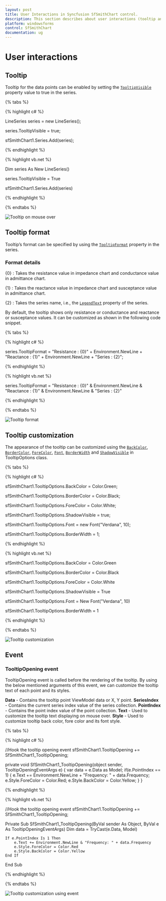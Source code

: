 ```yaml
---
layout: post
title: User Interactions in Syncfusion SfSmithChart control.
description: This section describes about user interactions (tooltip and its customization option) on smith chart.
platform: windowsforms
control: SfSmithChart
documentation: ug
---
```

# User interactions

## Tooltip

Tooltip for the data points can be enabled by setting the [`TooltipVisible`](https://help.syncfusion.com/cr/windowsforms/Syncfusion.WinForms.SmithChart.ChartSeries.html#Syncfusion_WinForms_SmithChart_ChartSeries_TooltipVisible) property value to true in the series.

{% tabs %}

{% highlight c# %}

LineSeries series = new LineSeries();          

series.TooltipVisible = true;

sfSmithChart1.Series.Add(series);

{% endhighlight %}

{% highlight vb.net %}

Dim series As New LineSeries()

series.TooltipVisible = True

sfSmithChart1.Series.Add(series)

{% endhighlight %}

{% endtabs %}

![Tooltip on mouse over](UserInteractions_images/UserInteractions_img1.jpeg)


## Tooltip format

Tooltip’s format can be specified by using the [`TooltipFormat`](https://help.syncfusion.com/cr/windowsforms/Syncfusion.WinForms.SmithChart.ChartSeries.html#Syncfusion_WinForms_SmithChart_ChartSeries_TooltipFormat) property in the series.

### Format details

{0} : Takes the resistance value in impedance chart and conductance value in admittance chart.

{1} : Takes the reactance value in impedance chart and susceptance value in admittance chart.

{2} : Takes the series name, i.e., the [`LegendText`](https://help.syncfusion.com/cr/windowsforms/Syncfusion.WinForms.SmithChart.ChartSeries.html#Syncfusion_WinForms_SmithChart_ChartSeries_LegendText) property of the series.

By default, the tooltip shows only resistance or conductance and reactance or susceptance values. It can be customized as shown in the following code snippet.

{% tabs %}

{% highlight c# %}

series.TooltipFormat = "Resistance : {0}" + Environment.NewLine + "Reactance : {1}" + Environment.NewLine + "Series : {2}";

{% endhighlight %}

{% highlight vb.net %}

series.TooltipFormat = "Resistance : {0}" & Environment.NewLine & "Reactance : {1}" & Environment.NewLine & "Series : {2}"

{% endhighlight %}

{% endtabs %}

![Tooltip format](UserInteractions_images/UserInteractions_img2.jpeg)


## Tooltip customization

The appearance of the tooltip can be customized using the [`BackColor`](https://help.syncfusion.com/cr/windowsforms/Syncfusion.WinForms.SmithChart.TooltipOptions.html#Syncfusion_WinForms_SmithChart_TooltipOptions_BackColor), [`BorderColor`](https://help.syncfusion.com/cr/windowsforms/Syncfusion.WinForms.SmithChart.TooltipOptions.html#Syncfusion_WinForms_SmithChart_TooltipOptions_BorderColor), [`ForeColor`](https://help.syncfusion.com/cr/windowsforms/Syncfusion.WinForms.SmithChart.TooltipOptions.html#Syncfusion_WinForms_SmithChart_TooltipOptions_ForeColor), [`Font`](https://help.syncfusion.com/cr/windowsforms/Syncfusion.WinForms.SmithChart.TooltipOptions.html#Syncfusion_WinForms_SmithChart_TooltipOptions_Font), [`BorderWidth`](https://help.syncfusion.com/cr/windowsforms/Syncfusion.WinForms.SmithChart.TooltipOptions.html#Syncfusion_WinForms_SmithChart_TooltipOptions_BorderWidth) and [`ShadowVisible`](https://help.syncfusion.com/cr/windowsforms/Syncfusion.WinForms.SmithChart.TooltipOptions.html#Syncfusion_WinForms_SmithChart_TooltipOptions_ShadowVisible) in TooltipOptions class.

{% tabs %}

{% highlight c# %}

sfSmithChart1.TooltipOptions.BackColor = Color.Green;

sfSmithChart1.TooltipOptions.BorderColor = Color.Black;

sfSmithChart1.TooltipOptions.ForeColor = Color.White;

sfSmithChart1.TooltipOptions.ShadowVisible = true;

sfSmithChart1.TooltipOptions.Font = new Font("Verdana", 10);

sfSmithChart1.TooltipOptions.BorderWidth = 1;

{% endhighlight %}

{% highlight vb.net %}

sfSmithChart1.TooltipOptions.BackColor = Color.Green

sfSmithChart1.TooltipOptions.BorderColor = Color.Black

sfSmithChart1.TooltipOptions.ForeColor = Color.White

sfSmithChart1.TooltipOptions.ShadowVisible = True

sfSmithChart1.TooltipOptions.Font = New Font("Verdana", 10)

sfSmithChart1.TooltipOptions.BorderWidth = 1

{% endhighlight %}

{% endtabs %}

![Tooltip customization](UserInteractions_images/UserInteractions_img3.jpeg)

## Event

### TooltipOpening event 

TooltipOpening event is called before the rendering of the tooltip. By using the below mentioned arguments of this event, we can customize the tooltip text of each point and its styles.

**Data** - Contains the tooltip point ViewModel data or X, Y point.
**SeriesIndex** - Contains the current series index value of the series collection.
**PointIndex** - Contains the point index value of the point collection. 
**Text** - Used to customize the tooltip text displaying on mouse over.
**Style** - Used to customize tooltip back color, fore color and its font style.

{% tabs %}

{% highlight c# %}

//Hook the tooltip opening event 
sfSmithChart1.TooltipOpening += SfSmithChart1_TooltipOpening;

private void SfSmithChart1_TooltipOpening(object sender, TooltipOpeningEventArgs e)
{
    var data = e.Data as Model;
    if(e.PointIndex == 1)
    {
        e.Text += Environment.NewLine + "Frequency: " + data.Frequency;
        e.Style.ForeColor = Color.Red;
        e.Style.BackColor = Color.Yellow;
    }
}

{% endhighlight %}

{% highlight vb.net %}

//Hook the tooltip opening event 
sfSmithChart1.TooltipOpening += SfSmithChart1_TooltipOpening;

Private Sub SfSmithChart1_TooltipOpening(ByVal sender As Object, ByVal e As TooltipOpeningEventArgs)
Dim data = TryCast(e.Data, Model)

    If e.PointIndex Is 1 Then
        e.Text += Environment.NewLine & "Frequency: " + data.Frequency
        e.Style.ForeColor = Color.Red
        e.Style.BackColor = Color.Yellow
    End If
	
End Sub

{% endhighlight %}

{% endtabs %}

![Tooltip customization using event](UserInteractions_images/UserInteractions_img4.jpeg)

